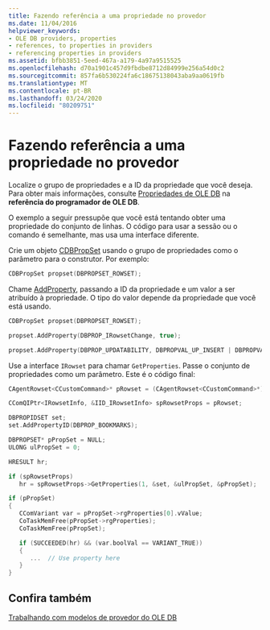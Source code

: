 ```yaml
---
title: Fazendo referência a uma propriedade no provedor
ms.date: 11/04/2016
helpviewer_keywords:
- OLE DB providers, properties
- references, to properties in providers
- referencing properties in providers
ms.assetid: bfbb3851-5eed-467a-a179-4a97a9515525
ms.openlocfilehash: d70a1901c457d9fbdbe8712d84999e256a54d0c2
ms.sourcegitcommit: 857fa6b530224fa6c18675138043aba9aa0619fb
ms.translationtype: MT
ms.contentlocale: pt-BR
ms.lasthandoff: 03/24/2020
ms.locfileid: "80209751"
---
```

# <a name="referencing-a-property-in-your-provider"></a>Fazendo referência a uma propriedade no provedor

Localize o grupo de propriedades e a ID da propriedade que você deseja. Para obter mais informações, consulte [Propriedades de OLE DB](/previous-versions/windows/desktop/ms722734(v=vs.85)) na **referência do programador de OLE DB**.

O exemplo a seguir pressupõe que você está tentando obter uma propriedade do conjunto de linhas. O código para usar a sessão ou o comando é semelhante, mas usa uma interface diferente.

Crie um objeto [CDBPropSet](../../data/oledb/cdbpropset-class.md) usando o grupo de propriedades como o parâmetro para o construtor. Por exemplo:

```cpp
CDBPropSet propset(DBPROPSET_ROWSET);
```

Chame [AddProperty](../../data/oledb/cdbpropset-addproperty.md), passando a ID da propriedade e um valor a ser atribuído à propriedade. O tipo do valor depende da propriedade que você está usando.

```cpp
CDBPropSet propset(DBPROPSET_ROWSET);

propset.AddProperty(DBPROP_IRowsetChange, true);

propset.AddProperty(DBPROP_UPDATABILITY, DBPROPVAL_UP_INSERT | DBPROPVAL_UP_CHANGE | DBPROPVAL_UP_DELETE);
```

Use a interface `IRowset` para chamar `GetProperties`. Passe o conjunto de propriedades como um parâmetro. Este é o código final:

```cpp
CAgentRowset<CCustomCommand>* pRowset = (CAgentRowset<CCustomCommand>*) pThis;

CComQIPtr<IRowsetInfo, &IID_IRowsetInfo> spRowsetProps = pRowset;

DBPROPIDSET set;
set.AddPropertyID(DBPROP_BOOKMARKS);

DBPROPSET* pPropSet = NULL;
ULONG ulPropSet = 0;

HRESULT hr;

if (spRowsetProps)
   hr = spRowsetProps->GetProperties(1, &set, &ulPropSet, &pPropSet);

if (pPropSet)
{
   CComVariant var = pPropSet->rgProperties[0].vValue;
   CoTaskMemFree(pPropSet->rgProperties);
   CoTaskMemFree(pPropSet);

   if (SUCCEEDED(hr) && (var.boolVal == VARIANT_TRUE))
   {
      ...  // Use property here
   }
}
```

## <a name="see-also"></a>Confira também

[Trabalhando com modelos de provedor do OLE DB](../../data/oledb/working-with-ole-db-provider-templates.md)
